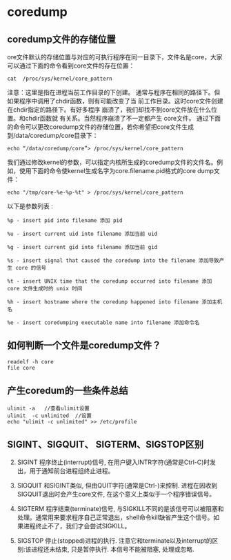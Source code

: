 # coredump

## coredump文件的存储位置
ore文件默认的存储位置与对应的可执行程序在同一目录下，文件名是core，大家可以通过下面的命令看到core文件的存在位置：

    cat  /proc/sys/kernel/core_pattern
	
注意：这里是指在进程当前工作目录的下创建。 通常与程序在相同的路径下。但如果程序中调用了chdir函数，则有可能改变了当
前工作目录。这时core文件创建在chdir指定的路径下。有好多程序 崩溃了，我们却找不到core文件放在什么位置。和chdir函数就
有关系。当然程序崩溃了不一定都产生 core文件。
通过下面的命令可以更改coredump文件的存储位置，若你希望把core文件生成到/data/coredump/core目录下：

    echo “/data/coredump/core”> /proc/sys/kernel/core_pattern
    
我们通过修改kernel的参数，可以指定内核所生成的coredump文件的文件名。例如，使用下面的命令使kernel生成名字为core.filename.pid格式的core dump文件：

	echo "/tmp/core-%e-%p-%t" > /proc/sys/kernel/core_pattern
	
以下是参数列表 :

    %p - insert pid into filename 添加 pid

    %u - insert current uid into filename 添加当前 uid

    %g - insert current gid into filename 添加当前 gid

    %s - insert signal that caused the coredump into the filename 添加导致产生 core 的信号

    %t - insert UNIX time that the coredump occurred into filename 添加 core 文件生成时的 unix 时间

    %h - insert hostname where the coredump happened into filename 添加主机名

    %e - insert coredumping executable name into filename 添加命令名
	
## 如何判断一个文件是coredump文件？

    readelf -h core
	file core
	
## 产生coredum的一些条件总结

    ulimit -a   //查看ulimit设置
	ulimit  -c unlimited  //设置
	echo "ulimit -c unlimited" >> /etc/profile  
	
## SIGINT、SIGQUIT、 SIGTERM、SIGSTOP区别

2) SIGINT
程序终止(interrupt)信号, 在用户键入INTR字符(通常是Ctrl-C)时发出，用于通知前台进程组终止进程。


3) SIGQUIT
和SIGINT类似, 但由QUIT字符(通常是Ctrl-\)来控制. 进程在因收到SIGQUIT退出时会产生core文件, 在这个意义上类似于一个程序错误信号。


15) SIGTERM
程序结束(terminate)信号, 与SIGKILL不同的是该信号可以被阻塞和处理。通常用来要求程序自己正常退出，shell命令kill缺省产生这个信号。如果进程终止不了，我们才会尝试SIGKILL。


19) SIGSTOP
停止(stopped)进程的执行. 注意它和terminate以及interrupt的区别:该进程还未结束, 只是暂停执行. 本信号不能被阻塞, 处理或忽略.
	